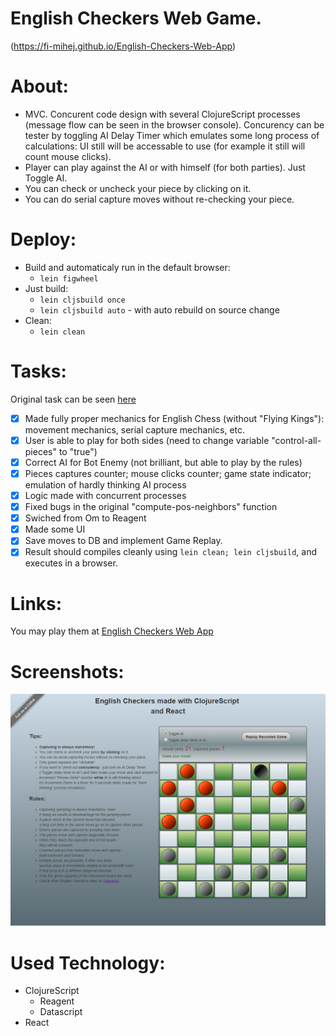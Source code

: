 English Checkers Web Game.
====================================
(https://fi-mihej.github.io/English-Checkers-Web-App)

# About:
* MVC. Concurent code design with several ClojureScript processes (message flow can be seen in the browser console). Concurency can be tester by toggling AI Delay Timer which emulates some long process of calculations: UI still will be accessable to use (for example it still will count mouse clicks).
* Player can play against the AI or with himself (for both parties). Just Toggle AI.
* You can check or uncheck your piece by clicking on it.
* You can do serial capture moves without re-checking your piece.

# Deploy:
* Build and automaticaly run in the default browser:
    * `lein figwheel`
* Just build: 
    * `lein cljsbuild once`
    * `lein cljsbuild auto` - with auto rebuild on source change
* Clean:
    * `lein clean`


# Tasks:
Original task can be seen [here](https://github.com/FI-Mihej/English-Checkers-Web-App/blob/master/README-ORIGINAL-TASK.md)

- [x] Made fully proper mechanics for English Chess (without "Flying Kings"): movement mechanics, serial capture mechanics, etc.
- [x] User is able to play for both sides (need to change variable "control-all-pieces" to "true")
- [x] Correct AI for Bot Enemy (not brilliant, but able to play by the rules)
- [x] Pieces captures counter; mouse clicks counter; game state indicator; emulation of hardly thinking AI process
- [x] Logic made with concurrent processes 
- [x] Fixed bugs in the original "compute-pos-neighbors" function
- [x] Swiched from Om to Reagent
- [x] Made some UI
- [x] Save moves to DB and implement Game Replay.
- [x] Result should compiles cleanly using `lein clean; lein cljsbuild`, and executes in a browser.

# Links:
You may play them at [English Checkers Web App](https://fi-mihej.github.io/English-Checkers-Web-App)

# Screenshots:
![Alt text](https://github.com/FI-Mihej/English-Checkers-Web-App/blob/gh-pages/screenshot-main.png?raw=true "Checkers Screenshot")

# Used Technology:
* ClojureScript
    * Reagent
    * Datascript
* React

